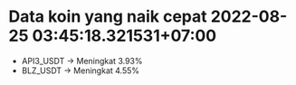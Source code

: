 # Data koin yang naik cepat 2022-08-25 03:45:18.321531+07:00

* API3_USDT -> Meningkat 3.93%
* BLZ_USDT -> Meningkat 4.55%
